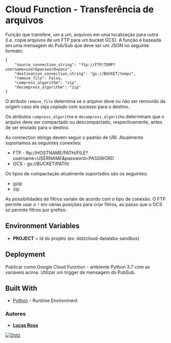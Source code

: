 # Cloud Function - Transferência de arquivos

Função que transfere, um a um, arquivos em uma localização para outra (i.e. copia arquivos de um FTP para um bucket GCS).
A função é baseada em uma mensagem do Pub/Sub que deve ser um JSON no seguinte formato:
```
{
    "source_connection_string": "ftp://FTP/TEMP?username=user&password=pass",
    "destination_connection_string": "gs://BUCKET/temp/",
    "remove_file": False,
    "compress_algorithm": "zip",
    "decompress_algorithm": "zip"
}
```
O atributo `remove_file` determina se o arquivo deve ou não ser removido da origem caso ele seja copiado com sucesso para o destino.

Os atributos `compress_algorithm` e `decompress_algorithm` determinam que o arquivo deve ser compactado ou descompactado, respectivamente, antes de ser enviado para o destino.

As connection strings devem seguir o padrão de URI. Atualmente suportamos as seguintes conexões:

* FTP - ftp://HOSTNAME/PATH/FILE?username=USERNAME&password=PASSWORD
* GCS - gs://BUCKET/PATH/

Os tipos de compactação atualmente suportados são os seguintes:

* gzip
* zip

As possibilidades de filtros variam de acordo com o tipo de conexão. O FTP permite usar o `*` em várias posições para criar filtros, ao passo que o GCS só permite filtros por prefixo.

## Environment Variables

* **PROJECT** = Id do projeto (ex: dotzcloud-datalabs-sandbox)

## Deployment

Publicar como Google Cloud Function - ambiente Python 3.7 com as variáveis acima. Utilizar um trigger de mensagem do PubSub.

## Built With

* [Python](https://www.python.org/) - Runtime Environment

### Autores

* [**Lucas Rosa**](https://bitbucket.org/dotz-lucas-rosa/)

[![Dotz](https://dotz.com.br/assets/dotz/img/new-site-content/logo_dotz.jpg)](https://dotz.com.br/)
